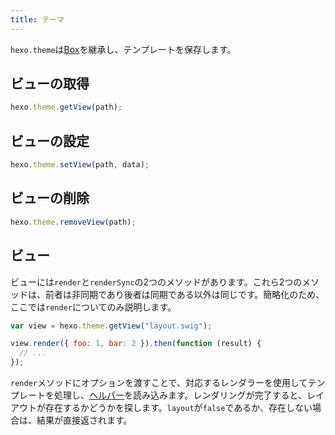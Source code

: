 ```yaml
---
title: テーマ
---
```


`hexo.theme`は[Box](box.html)を継承し、テンプレートを保存します。

## ビューの取得

```js
hexo.theme.getView(path);
```

## ビューの設定

```js
hexo.theme.setView(path, data);
```

## ビューの削除

```js
hexo.theme.removeView(path);
```

## ビュー

ビューには`render`と`renderSync`の2つのメソッドがあります。これら2つのメソッドは、前者は非同期であり後者は同期である以外は同じです。簡略化のため、ここでは`render`についてのみ説明します。

```js
var view = hexo.theme.getView("layout.swig");

view.render({ foo: 1, bar: 2 }).then(function (result) {
  // ...
});
```

`render`メソッドにオプションを渡すことで、対応するレンダラーを使用してテンプレートを処理し、[ヘルパー](helper.html)を読み込みます。レンダリングが完了すると、レイアウトが存在するかどうかを探します。`layout`が`false`であるか、存在しない場合は、結果が直接返されます。
